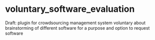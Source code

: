 # voluntary_software_evaluation
Draft: plugin for crowdsourcing management system voluntary about brainstorming of different software for a purpose and option to request software
